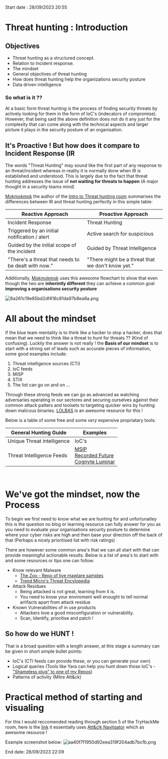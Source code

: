 Start date : 28/09/2023 20:55
# Threat hunting : Introduction

## Objectives

- Threat hunting as a structured concept.
- Relation to Incident response.
- The mindset
- General objectives of threat hunting
- How does threat hunting help the organizations security posture
- Data driven intelligence 

### So what is it ??

At a basic form threat hunting is the process of finding security threats by actively looking for them in the form of IoC's (indecators of compromise). However, that being said the above definition does not do it any just for the complexity that can come along with the technical aspects and larger picture it plays in the security posture of an organisation.

## It's Proactive ! But how does it compare to Incident Response (IR

The words "Threat Hunting" may sound like the first part of any response to an threat/incident whereas in reality it is normally done when IR is established and understood. This is largely due to the fact that threat hunting addresses the issue of **not waiting for threats to happen** (A major thought in a security teams mind)

[Mokmokmok](https://tryhackme.com/p/Mokmokmok) the author of the [Intro to Threat hunting room](https://tryhackme.com/room/introductiontothreathunting) summarises the differences between IR and threat hunting perfectly in this simple table:


|Reactive Approach	| Proactive Approach|
|---|---|
|Incident Response|	Threat Hunting|
|Triggered by an initial notification / alert	|Active search for suspicious| events that can become incidents|
|Guided by the initial scope of the incident	|Guided by Threat Intelligence|
|"There's a threat that needs to be dealt with now."	|"There might be a threat that we don't know yet."|

Additionally, [Mokmokmok](https://tryhackme.com/p/Mokmokmok)  uses this awesome flowchart to show that even though the two are **inherintly different** they can achieve a common goal **improving a organisations security posture**

![6a261c19e85bd2df416c81da97b8ea8a.png](:/2a3c5d9a9a1d4aeb85987b56db3f9089)

# All about the mindset

If the blue team mentality is to think like a hacker to stop a hacker, does that mean that we need to think like a threat to hunt for threats ?? (Kind of confusing). Luckily the answer is not really !  the **Basis of our mindset** is to start with a strong set of leads such as accurate pieces of information, some good examples include:
1. Threat intelligence sources (CTi)
2. IoC feeds
3. MISP
4. STIX
5. The list can go on and on ...

Through these strong feeds we can go as advanced as watching adversaries operating in our sectores and securing ourselves against their common attack patters and toolsets to targeting quicker wins by hunting down malicous binaries. [LOLBAS](https://lolbas-project.github.io/) is an awesome resource for this !

Below is a table of some free and some *very* expensive propriatary tools:

|General Hunting Guide|Examples|
|---|---|
|Unique Threat intelligence|IoC's|
|Threat Intelligence Feeds|[MSIP](https://tryhackme.com/room/misp) <br> [Recorded Future](https://www.recordedfuture.com/)<br>[Cognyte Luminar](https://www.cognyte.com/cyber-threat-discovery/cyber-threat-intelligence/)|

<br>

# We've got the mindset, now the Process

To begin we first need to know what we are hunting for and unfortunatley this is the question no blog or learning resource can fully answer for you as you need to evaluate your organisations security posture to determine where your cyber risks are high and then base your direction off the back of that (Perhaps a nicely prioritised list with risk ratings)

There are however some common area's that we can all start with that can provide meaningful actionable results. Below is a list of area's to start with and some resources or tips one can follow:

- Know relevant Malware
	- [The Zoo - Repo of live mawlare samples ](https://github.com/ytisf/theZoo)
	- [Trend Micro's Threat Encylopedia](https://www.trendmicro.com/vinfo/us/threat-encyclopedia/)
- Attack Residues
	- Being attacked is not great, learning from it is.
	- You need to know your enviroment well enought to tell normal artifacts apart from attack residue
- Known Vulnerabilities of in use products
	- Attackers love a good misconfiguration or vulnerability.
	- Scan, Identify, prioritise and patch !

## So how do we HUNT !

That is a broad question with a length answer, at this stage a summary can be given in short simple bullet points:

- IoC's (CTI feeds can provide these, or you can generate your own)
- Logical queries (Tools like Yara can help you hunt down those IoC's - ["Shameless plug" to one of my Repos](https://github.com/JayP232/DynamicRedlineYaraScan))
- Patterns of activity (Mitre Att&ck)

# Practical method of starting and visualing

For this I would reccomended reading through section 5 of the TryHackMe room, here is the [link](https://tryhackme.com/room/introductiontothreathunting) it essentially uses [Att&clk Navitgator](https://mitre-attack.github.io/attack-navigator/) which as awesome resource !

Example screenshot below:
![aa40f7f1950d92eea319f204adb7bcfb.png](:/705496d91c2a4daa895643eea4ce17cf)

End date: 28/09/2023 22:09
